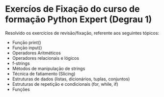# Exercíos de Fixaçāo do curso de formaçāo Python Expert (Degrau 1)

Resolvido os exercícios de revisāo/fixaçāo, referente aos seguintes tópicos:
- Funçāo print()
- Funçāo input()
- Operadores Aritméticos 
- Operadores relacionais e lógicos 
- f-strings
- Métodos de manipulaçāo de strings 
- Técnica de fatiamento (Slicing)
- Estruturas de dados (listas, dicionários, tuplas, conjuntos)
- Estruturas de repetiçāo e condicionais (for, while, if)
- Funções
